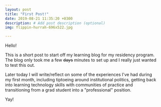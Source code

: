 ```yaml
---
layout: post
title: "First Post!"
date: 2019-08-21 11:35:20 +0300
description: # Add post description (optional)
img: flippin-hurrah-696x522.jpg

---
```

Hello!

This is a short post to start off my learning blog for my residency program. The blog only took me a few ~~days~~ minutes to set up and I really just wanted to test this out.

Later today I will write/reflect on some of the experiences I've had during my first month, including tiptoeing around institutional politics, getting back into learning technology skills with communities of practice and transitioning from a grad student into a "professional" position. 

Yay!